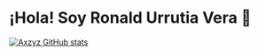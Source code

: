 # ¡Hola! Soy Ronald Urrutia Vera 👋

[![Axzyz GitHub stats](https://github-readme-stats.vercel.app/api?username=Axzyz&show_icons=true&theme=tokyonight)](https://github.com/Axzyz/github-readme-stats)
<!--
**Axzyz/Axzyz** is a ✨ _special_ ✨ repository because its `README.md` (this file) appears on your GitHub profile.

Here are some ideas to get you started:

- 🔭 I’m currently working on ...
- 🌱 I’m currently learning ...
- 👯 I’m looking to collaborate on ...
- 🤔 I’m looking for help with ...
- 💬 Ask me about ...
- 📫 How to reach me: ...
- 😄 Pronouns: ...
- ⚡ Fun fact: ...
-->
